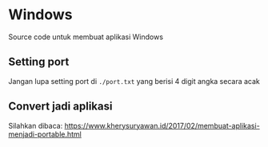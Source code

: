 # Windows

Source code untuk membuat aplikasi Windows

## Setting port

Jangan lupa setting port di `./port.txt` yang berisi 4 digit angka secara acak

## Convert jadi aplikasi

Silahkan dibaca: https://www.kherysuryawan.id/2017/02/membuat-aplikasi-menjadi-portable.html
